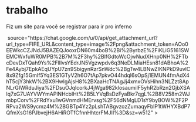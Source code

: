 # trabalho
<p> Fiz um site para você se registrar para ir pro inferno</p>
 <img> source="https://chat.google.com/u/0/api/get_attachment_url?url_type=FIFE_URL&content_type=image%2Fpng&attachment_token=AOo0EEWkcCZJNdJ5BAZEQJooxrDN60m4boB%2Bi%2ByrbzE%2FiKLiG5161SWEMCWxfuWR0MPB%2B7M%2F3hy%2BlfGdtoWcOjwNudXHnp0NH%2FTbcDevDxTQah9Ys%2FllIvsYEdrJN5Vgzwpdv6q3NeDLMiaHEsn81dABhoA%2Fe4Aybj7EpkAEqUYpU7zn9SbigynRzrSnWdc%2BgTw4LBNwZIKNPkD9uvlC8x9Zfg15GmIf5Yq3ES1GTyV2h6O7tAp7pkvO44hdql6sOpSj1EMUN4fmAdX4hT5cjY3hkW%2BX9HwlgAjsH8%2BXaaHcTNAgJj4xmxOVsHihn3NLZzt8ApNLrGIWRduJiya%2FDsuOJqlcorkJ4jWga982klosaumilF5yhR2bRzn2GjbXSAlq7xG7UAYVWYmAPlNHcbIHt%2B5LYVqBsDzFyaBkr7qgL%2B8V258m2WJmbpCorv%2FRdYxu1wGVnmdHMErvsg%2F56dNMgLD1sY9byBOW%2F2PRPva2WS9ycmz4M%2BGBTp4Yz2pLshTABgvzozZumaqyFblP1tWHYXBdP7QfmXsG16PJbvejH6AHiROTfCfnnHhtcrFMJII%3D&sz=w512" >
